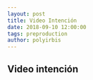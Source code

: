 ```yaml
---
layout: post
title: Video Intención
date: 2018-09-10 12:00:00
tags: preproduction
author: polyirbis
---
```


## Video intención
<amp-youtube width="480"
  height="270"
  layout="responsive"
  data-videoid="yz8clwsEJxI">
</amp-youtube>